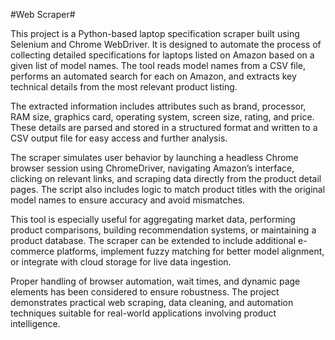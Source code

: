 #Web Scraper#

This project is a Python-based laptop specification scraper built using Selenium and Chrome WebDriver. It is designed to automate the process of collecting detailed specifications for laptops listed on Amazon based on a given list of model names. The tool reads model names from a CSV file, performs an automated search for each on Amazon, and extracts key technical details from the most relevant product listing.

The extracted information includes attributes such as brand, processor, RAM size, graphics card, operating system, screen size, rating, and price. These details are parsed and stored in a structured format and written to a CSV output file for easy access and further analysis.

The scraper simulates user behavior by launching a headless Chrome browser session using ChromeDriver, navigating Amazon’s interface, clicking on relevant links, and scraping data directly from the product detail pages. The script also includes logic to match product titles with the original model names to ensure accuracy and avoid mismatches.

This tool is especially useful for aggregating market data, performing product comparisons, building recommendation systems, or maintaining a product database. The scraper can be extended to include additional e-commerce platforms, implement fuzzy matching for better model alignment, or integrate with cloud storage for live data ingestion.

Proper handling of browser automation, wait times, and dynamic page elements has been considered to ensure robustness. The project demonstrates practical web scraping, data cleaning, and automation techniques suitable for real-world applications involving product intelligence.
